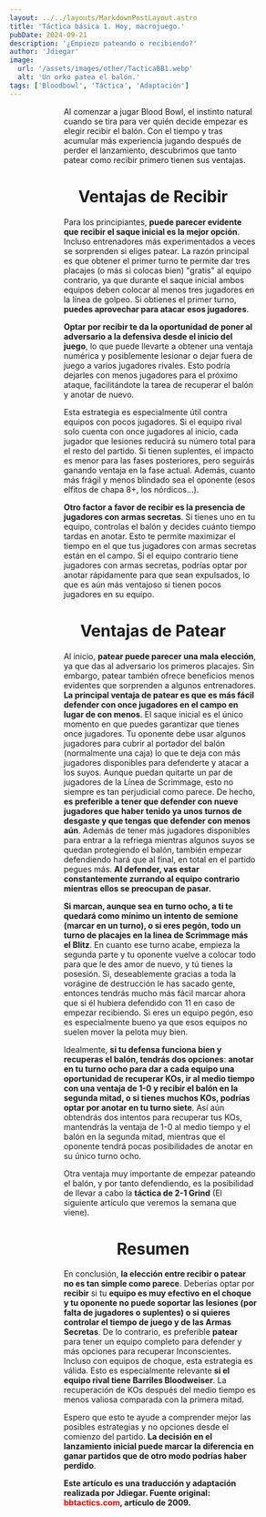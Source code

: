 ```yaml
---
layout: ../../layouts/MarkdownPostLayout.astro
title: 'Táctica básica 1. Hoy, macrojuego.'
pubDate: 2024-09-21
description: '¿Empiezo pateando o recibiendo?'
author: 'Jdiegar'
image:
  url: '/assets/images/other/TacticaBB1.webp'
  alt: 'Un orko patea el balón.'
tags: ['Bloodbowl', 'Táctica', 'Adaptación']
---
```


Al comenzar a jugar Blood Bowl, el instinto natural cuando se tira para ver quién decide empezar es elegir recibir el balón. Con el tiempo y tras acumular más experiencia jugando después de perder el lanzamiento, descubrimos que tanto patear como recibir primero tienen sus ventajas.

# Ventajas de Recibir

Para los principiantes, **puede parecer evidente que recibir el saque inicial es la mejor opción**. Incluso entrenadores más experimentados a veces se sorprenden si eliges patear. La razón principal es que obtener el primer turno te permite dar tres placajes (o más si colocas bien) "gratis" al equipo contrario, ya que durante el saque inicial ambos equipos deben colocar al menos tres jugadores en la línea de golpeo. Si obtienes el primer turno, **puedes aprovechar para atacar esos jugadores**.

**Optar por recibir te da la oportunidad de poner al adversario a la defensiva desde el inicio del juego**, lo que puede llevarte a obtener una ventaja numérica y posiblemente lesionar o dejar fuera de juego a varios jugadores rivales. Esto podría dejarles con menos jugadores para el próximo ataque, facilitándote la tarea de recuperar el balón y anotar de nuevo.

Esta estrategia es especialmente útil contra equipos con pocos jugadores. Si el equipo rival solo cuenta con once jugadores al inicio, cada jugador que lesiones reducirá su número total para el resto del partido. Si tienen suplentes, el impacto es menor para las fases posteriores, pero seguirás ganando ventaja en la fase actual. Además, cuanto más frágil y menos blindado sea el oponente (esos elfitos de chapa 8+, los nórdicos...).

**Otro factor a favor de recibir es la presencia de jugadores con armas secretas**. Si tienes uno en tu equipo, controlas el balón y decides cuánto tiempo tardas en anotar. Esto te permite maximizar el tiempo en el que tus jugadores con armas secretas están en el campo. Si el equipo contrario tiene jugadores con armas secretas, podrías optar por anotar rápidamente para que sean expulsados, lo que es aún más ventajoso si tienen pocos jugadores en su equipo.

# Ventajas de Patear

Al inicio, **patear puede parecer una mala elección**, ya que das al adversario los primeros placajes. Sin embargo, patear también ofrece beneficios menos evidentes que sorprenden a algunos entrenadores. **La principal ventaja de patear es que es más fácil defender con once jugadores en el campo en lugar de con menos**. El saque inicial es el único momento en que puedes garantizar que tienes once jugadores. Tu oponente debe usar algunos jugadores para cubrir al portador del balón (normalmente una caja) lo que te deja con más jugadores disponibles para defenderte y atacar a los suyos. Aunque puedan quitarte un par de jugadores de la Línea de Scrimmage, esto no siempre es tan perjudicial como parece. De hecho, **es preferible a tener que defender con nueve jugadores que haber tenido ya unos turnos de desgaste y que tengas que defender con menos aún**. Además de tener más jugadores disponibles para entrar a la refriega mientras algunos suyos se quedan protegiendo el balón, también empezar defendiendo hará que al final, en total en el partido pegues más. **Al defender, vas estar constantemente zurrando al equipo contrario mientras ellos se preocupan de pasar.**

**Si marcan, aunque sea en turno ocho, a ti te quedará como mínimo un intento de semione (marcar en un turno), o si eres pegón, todo un turno de placajes en la linea de Scrimmage más el Blitz**. En cuanto ese turno acabe, empieza la segunda parte y tu oponente vuelve a colocar todo para que le des amor de nuevo, y tú tienes la posesión. Si, deseablemente gracias a toda la vorágine de destrucción le has sacado gente, entonces tendrás mucho más fácil marcar ahora que si él hubiera defendido con 11 en caso de empezar recibiendo. Si eres un equipo pegón, eso es especialmente bueno ya que esos equipos no suelen mover la pelota muy bien.

Idealmente, **si tu defensa funciona bien y recuperas el balón, tendrás dos opciones**: **anotar en tu turno ocho para dar a cada equipo una oportunidad de recuperar KOs, ir al medio tiempo con una ventaja de 1-0 y recibir el balón en la segunda mitad, o si tienes muchos KOs, podrías optar por anotar en tu turno siete**. Así aún obtendrás dos intentos para recuperar tus KOs, mantendrás la ventaja de 1-0 al medio tiempo y el balón en la segunda mitad, mientras que el oponente tendrá pocas posibilidades de anotar en su único turno ocho.

Otra ventaja muy importante de empezar pateando el balón, y por tanto defendiendo, es la posibilidad de llevar a cabo la **táctica de 2-1 Grind** (El siguiente artículo que veremos la semana que viene).

# Resumen

En conclusión, **la elección entre recibir o patear no es tan simple como parece**. Deberías optar por **recibir** si tu **equipo es muy efectivo en el choque y tu oponente no puede soportar las lesiones (por falta de jugadores o suplentes) o si quieres controlar el tiempo de juego y de las Armas Secretas**. De lo contrario, es preferible **patear** para tener un equipo completo para defender y más opciones para recuperar Inconscientes. Incluso con equipos de choque, esta estrategia es válida. Esto es especialmente relevante **si el equipo rival tiene Barriles Bloodweiser**. La recuperación de KOs después del medio tiempo es menos valiosa comparada con la primera mitad.

Espero que esto te ayude a comprender mejor las posibles estrategias y no opciones desde el comienzo del partido. **La decisión en el lanzamiento inicial puede marcar la diferencia en ganar partidos que de otro modo podrías haber perdido**.

**Este artículo es una traducción y adaptación realizada por Jdiegar. Fuente original: [bbtactics.com](http://bbtactics.com), artículo de 2009.**

<style>
   table {
      display:block;
      max-width:600px;
      overflow-x:auto;
    }
    td,th {
      border: 1px solid #fff;
    }
    table,td {
      padding: 0.5em;
    }
    a {
      color: red;
      text-decoration: none;
    }
    img{
      width:100%
    }
    .full-w-center-content{
      width:100%;
      display:flex;
      justify-content:center;
    }
    audio {
      width:90%
    }
    @media screen and (min-width: 636px) {
      table {
        max-width:100%;
        overflow-x:auto
      }
      img {
        width:50%;
        margin-left:25%;
      }

      img.big {
        width:100%;
      }

      h2,h3 {
        padding:0em 5em 0em 5em;
      }
      
      ul,li{
        margin-left: 3em;
        list-style:none;
      }
      h1 {
        text-align: center;
      }
      p {
        padding:0em 5em 0em 5em;
      }
      p {
        max-width: 90%;
        margin-left: 5%;
      }
      audio {
        width:70%
      }
    }
</style>
